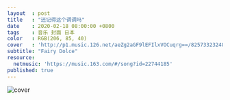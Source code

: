 ```yaml
---
layout  : post
title   : "还记得这个调调吗"
date    : 2020-02-18 08:00:00 +0800
tags    : 音乐 封面 日本
color   : RGB(206, 85, 40)
cover   : 'http://p1.music.126.net/aeZg2aGF9lEFIlxVOCuqrg==/825733232483492.jpg'
subtitle: "Fairy Dolce"
resource:
  netmusic: 'https://music.163.com/#/song?id=22744185'
published: true
---
```


![cover](http://p1.music.126.net/aeZg2aGF9lEFIlxVOCuqrg==/825733232483492.jpg)
